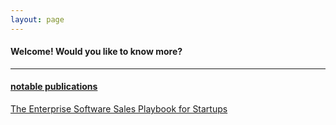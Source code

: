 ```yaml
---
layout: page
---
```


#### Welcome! Would you like to know more?

---

#### <a name="medium"></a>[notable publications](https://medium.com/@mark.hary)
[The Enterprise Software Sales Playbook for Startups](https://medium.com/@mark.hary/the-enterprise-sales-playbook-for-saas-startups-ee36a00517c3)
